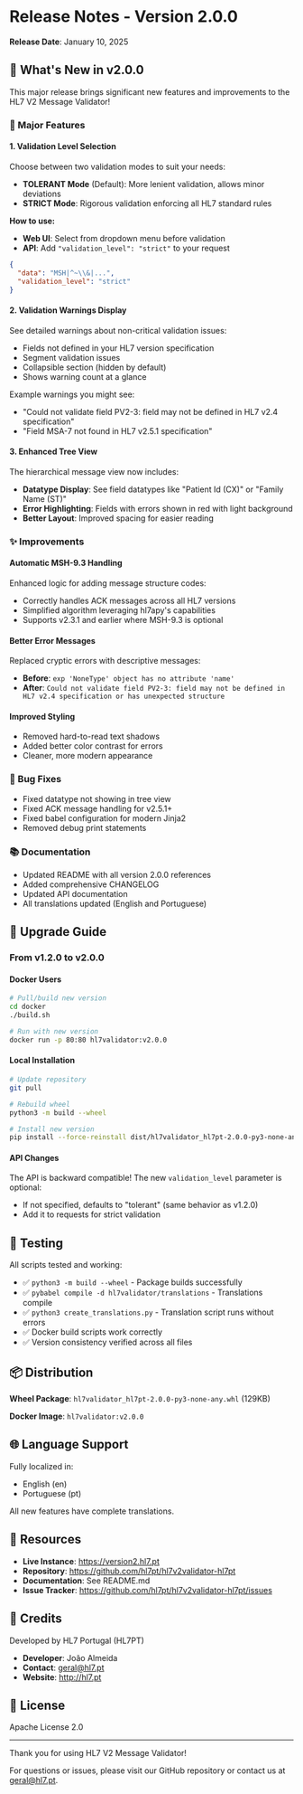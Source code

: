 # Release Notes - Version 2.0.0

**Release Date**: January 10, 2025

## 🎉 What's New in v2.0.0

This major release brings significant new features and improvements to the HL7 V2 Message Validator!

### 🚀 Major Features

#### 1. Validation Level Selection
Choose between two validation modes to suit your needs:
- **TOLERANT Mode** (Default): More lenient validation, allows minor deviations
- **STRICT Mode**: Rigorous validation enforcing all HL7 standard rules

**How to use:**
- **Web UI**: Select from dropdown menu before validation
- **API**: Add `"validation_level": "strict"` to your request

```json
{
  "data": "MSH|^~\\&|...",
  "validation_level": "strict"
}
```

#### 2. Validation Warnings Display
See detailed warnings about non-critical validation issues:
- Fields not defined in your HL7 version specification
- Segment validation issues
- Collapsible section (hidden by default)
- Shows warning count at a glance

Example warnings you might see:
- "Could not validate field PV2-3: field may not be defined in HL7 v2.4 specification"
- "Field MSA-7 not found in HL7 v2.5.1 specification"

#### 3. Enhanced Tree View
The hierarchical message view now includes:
- **Datatype Display**: See field datatypes like "Patient Id (CX)" or "Family Name (ST)"
- **Error Highlighting**: Fields with errors shown in red with light background
- **Better Layout**: Improved spacing for easier reading

### ✨ Improvements

#### Automatic MSH-9.3 Handling
Enhanced logic for adding message structure codes:
- Correctly handles ACK messages across all HL7 versions
- Simplified algorithm leveraging hl7apy's capabilities
- Supports v2.3.1 and earlier where MSH-9.3 is optional

#### Better Error Messages
Replaced cryptic errors with descriptive messages:
- **Before**: `exp 'NoneType' object has no attribute 'name'`
- **After**: `Could not validate field PV2-3: field may not be defined in HL7 v2.4 specification or has unexpected structure`

#### Improved Styling
- Removed hard-to-read text shadows
- Added better color contrast for errors
- Cleaner, more modern appearance

### 🔧 Bug Fixes
- Fixed datatype not showing in tree view
- Fixed ACK message handling for v2.5.1+
- Fixed babel configuration for modern Jinja2
- Removed debug print statements

### 📚 Documentation
- Updated README with all version 2.0.0 references
- Added comprehensive CHANGELOG
- Updated API documentation
- All translations updated (English and Portuguese)

## 🔄 Upgrade Guide

### From v1.2.0 to v2.0.0

#### Docker Users
```bash
# Pull/build new version
cd docker
./build.sh

# Run with new version
docker run -p 80:80 hl7validator:v2.0.0
```

#### Local Installation
```bash
# Update repository
git pull

# Rebuild wheel
python3 -m build --wheel

# Install new version
pip install --force-reinstall dist/hl7validator_hl7pt-2.0.0-py3-none-any.whl
```

#### API Changes
The API is backward compatible! The new `validation_level` parameter is optional:
- If not specified, defaults to "tolerant" (same behavior as v1.2.0)
- Add it to requests for strict validation

## 🧪 Testing

All scripts tested and working:
- ✅ `python3 -m build --wheel` - Package builds successfully
- ✅ `pybabel compile -d hl7validator/translations` - Translations compile
- ✅ `python3 create_translations.py` - Translation script runs without errors
- ✅ Docker build scripts work correctly
- ✅ Version consistency verified across all files

## 📦 Distribution

**Wheel Package**: `hl7validator_hl7pt-2.0.0-py3-none-any.whl` (129KB)

**Docker Image**: `hl7validator:v2.0.0`

## 🌐 Language Support

Fully localized in:
- English (en)
- Portuguese (pt)

All new features have complete translations.

## 🔗 Resources

- **Live Instance**: https://version2.hl7.pt
- **Repository**: https://github.com/hl7pt/hl7v2validator-hl7pt
- **Documentation**: See README.md
- **Issue Tracker**: https://github.com/hl7pt/hl7v2validator-hl7pt/issues

## 👥 Credits

Developed by HL7 Portugal (HL7PT)
- **Developer**: João Almeida
- **Contact**: geral@hl7.pt
- **Website**: http://hl7.pt

## 📄 License

Apache License 2.0

---

Thank you for using HL7 V2 Message Validator!

For questions or issues, please visit our GitHub repository or contact us at geral@hl7.pt.
